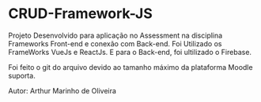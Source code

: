 # CRUD-Framework-JS

Projeto Desenvolvido para aplicação no Assessment na disciplina Frameworks Front-end e conexão com Back-end.
Foi Utilizado os FrameWorks VueJs e ReactJs.
E para o Back-end, foi ultilizado o Firebase.


Foi feito o git do arquivo devido ao tamanho máximo da plataforma Moodle suporta.










Autor: Arthur Marinho de Oliveira
